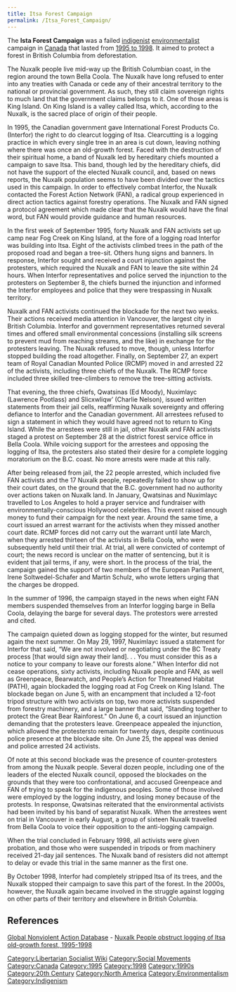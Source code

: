 ```yaml
---
title: Itsa Forest Campaign
permalink: /Itsa_Forest_Campaign/
---
```


The **Ista Forest Campaign** was a failed
[indigenist](Timeline_of_Indigenism "wikilink")
[environmentalist](Timeline_of_Environmentalism "wikilink") campaign in
[Canada](Canada "wikilink") that lasted from [1995 to
1998](Timeline_of_Libertarian_Socialism_in_North_America "wikilink"). It
aimed to protect a forest in British Columbia from deforestation.

The Nuxalk people live mid-way up the British Columbian coast, in the
region around the town Bella Coola. The Nuxalk have long refused to
enter into any treaties with Canada or cede any of their ancestral
territory to the national or provincial government. As such, they still
claim sovereign rights to much land that the government claims belongs
to it. One of those areas is King Island. On King Island is a valley
called Itsa, which, according to the Nuxalk, is the sacred place of
origin of their people.

In 1995, the Canadian government gave International Forest Products Co.
(Interfor) the right to do clearcut logging of Itsa. Clearcutting is a
logging practice in which every single tree in an area is cut down,
leaving nothing where there was once an old-growth forest. Faced with
the destruction of their spiritual home, a band of Nuxalk led by
hereditary chiefs mounted a campaign to save Itsa. This band, though led
by the hereditary chiefs, did not have the support of the elected Nuxalk
council, and, based on news reports, the Nuxalk population seems to have
been divided over the tactics used in this campaign. In order to
effectively combat Interfor, the Nuxalk contacted the Forest Action
Network (FAN), a radical group experienced in direct action tactics
against forestry operations. The Nuxalk and FAN signed a protocol
agreement which made clear that the Nuxalk would have the final word,
but FAN would provide guidance and human resources.

In the first week of September 1995, forty Nuxalk and FAN activists set
up camp near Fog Creek on King Island, at the fore of a logging road
Interfor was building into Itsa. Eight of the activists climbed trees in
the path of the proposed road and began a tree-sit. Others hung signs
and banners. In response, Interfor sought and received a court
injunction against the protesters, which required the Nuxalk and FAN to
leave the site within 24 hours. When Interfor representatives and police
served the injunction to the protesters on September 8, the chiefs
burned the injunction and informed the Interfor employees and police
that they were trespassing in Nuxalk territory.

Nuxalk and FAN activists continued the blockade for the next two weeks.
Their actions received media attention in Vancouver, the largest city in
British Columbia. Interfor and government representatives returned
several times and offered small environmental concessions (installing
silk screens to prevent mud from reaching streams, and the like) in
exchange for the protesters leaving. The Nuxalk refused to move, though,
unless Interfor stopped building the road altogether. Finally, on
September 27, an expert team of Royal Canadian Mounted Police (RCMP)
moved in and arrested 22 of the activists, including three chiefs of the
Nuxalk. The RCMP force included three skilled tree-climbers to remove
the tree-sitting activists.

That evening, the three chiefs, Qwatsinas (Ed Moody), Nuximlayc
(Lawrence Pootlass) and Slicxwliqw’ (Charlie Nelson), issued written
statements from their jail cells, reaffirming Nuxalk sovereignty and
offering defiance to Interfor and the Canadian government. All arrestees
refused to sign a statement in which they would have agreed not to
return to King Island. While the arrestees were still in jail, other
Nuxalk and FAN activists staged a protest on September 28 at the
district forest service office in Bella Coola. While voicing support for
the arrestees and opposing the logging of Itsa, the protesters also
stated their desire for a complete logging moratorium on the B.C. coast.
No more arrests were made at this rally.

After being released from jail, the 22 people arrested, which included
five FAN activists and the 17 Nuxalk people, repeatedly failed to show
up for their court dates, on the ground that the B.C. government had no
authority over actions taken on Nuxalk land. In January, Qwatsinas and
Nuximlayc travelled to Los Angeles to hold a prayer service and
fundraiser with environmentally-conscious Hollywood celebrities. This
event raised enough money to fund their campaign for the next year.
Around the same time, a court issued an arrest warrant for the activists
when they missed another court date. RCMP forces did not carry out the
warrant until late March, when they arrested thirteen of the activists
in Bella Coola, who were subsequently held until their trial. At trial,
all were convicted of contempt of court; the news record is unclear on
the matter of sentencing, but it is evident that jail terms, if any,
were short. In the process of the trial, the campaign gained the support
of two members of the European Parliament, Irene Soltwedel-Schafer and
Martin Schulz, who wrote letters urging that the charges be dropped.

In the summer of 1996, the campaign stayed in the news when eight FAN
members suspended themselves from an Interfor logging barge in Bella
Coola, delaying the barge for several days. The protestors were arrested
and cited.

The campaign quieted down as logging stopped for the winter, but resumed
again the next summer. On May 29, 1997, Nuximlayc issued a statement for
Interfor that said, “We are not involved or negotiating under the BC
Treaty process \[that would sign away their land\]. . . You must
consider this as a notice to your company to leave our forests alone.”
When Interfor did not cease operations, sixty activists, including
Nuxalk people and FAN, as well as Greenpeace, Bearwatch, and People’s
Action for Threatened Habitat (PATH), again blockaded the logging road
at Fog Creek on King Island. The blockade began on June 5, with an
encampment that included a 12-foot tripod structure with two activists
on top, two more activists suspended from forestry machinery, and a
large banner that said, “Standing together to protect the Great Bear
Rainforest." On June 6, a court issued an injunction demanding that the
protesters leave. Greenpeace appealed the injunction, which allowed the
protestersto remain for twenty days, despite continuous police presence
at the blockade site. On June 25, the appeal was denied and police
arrested 24 activists.

Of note at this second blockade was the presence of counter-protesters
from among the Nuxalk people. Several dozen people, including one of the
leaders of the elected Nuxalk council, opposed the blockades on the
grounds that they were too confrontational, and accused Greenpeace and
FAN of trying to speak for the indigenous peoples. Some of those
involved were employed by the logging industry, and losing money because
of the protests. In response, Qwatsinas reiterated that the
environmental activists had been invited by his band of separatist
Nuxalk. When the arrestees went on trial in Vancouver in early August, a
group of sixteen Nuxalk travelled from Bella Coola to voice their
opposition to the anti-logging campaign.

When the trial concluded in February 1998, all activists were given
probation, and those who were suspended in tripods or from machinery
received 21-day jail sentences. The Nuxalk band of resisters did not
attempt to delay or evade this trial in the same manner as the first
one.

By October 1998, Interfor had completely stripped Itsa of its trees, and
the Nuxalk stopped their campaign to save this part of the forest. In
the 2000s, however, the Nuxalk again became involved in the struggle
against logging on other parts of their territory and elsewhere in
British Columbia.

## References

[Global Nonviolent Action
Database](Global_Nonviolent_Action_Database "wikilink") - [Nuxalk People
obstruct logging of Itsa old-growth forest,
1995-1998](https://nvdatabase.swarthmore.edu/content/nuxalk-people-obstruct-logging-itsa-old-growth-forest-1995-1998)

[Category:Libertarian Socialist
Wiki](Category:Libertarian_Socialist_Wiki "wikilink") [Category:Social
Movements](Category:Social_Movements "wikilink")
[Category:Canada](Category:Canada "wikilink")
[Category:1995](Category:1995 "wikilink")
[Category:1998](Category:1998 "wikilink")
[Category:1990s](Category:1990s "wikilink") [Category:20th
Century](Category:20th_Century "wikilink") [Category:North
America](Category:North_America "wikilink")
[Category:Environmentalism](Category:Environmentalism "wikilink")
[Category:Indigenism](Category:Indigenism "wikilink")